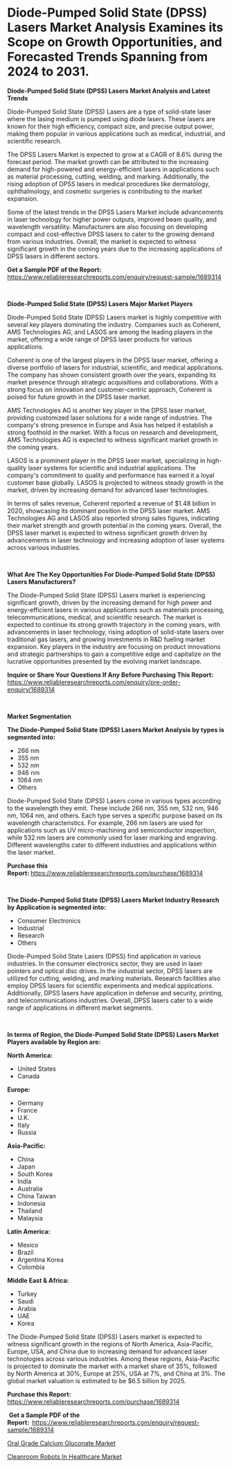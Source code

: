 <p><h1>Diode-Pumped Solid State (DPSS) Lasers Market Analysis Examines its Scope on Growth Opportunities, and Forecasted Trends Spanning from 2024 to 2031.</h1></p><p><strong>Diode-Pumped Solid State (DPSS) Lasers Market Analysis and Latest Trends</strong></p>
<p><p>Diode-Pumped Solid State (DPSS) Lasers are a type of solid-state laser where the lasing medium is pumped using diode lasers. These lasers are known for their high efficiency, compact size, and precise output power, making them popular in various applications such as medical, industrial, and scientific research.</p><p>The DPSS Lasers Market is expected to grow at a CAGR of 8.6% during the forecast period. The market growth can be attributed to the increasing demand for high-powered and energy-efficient lasers in applications such as material processing, cutting, welding, and marking. Additionally, the rising adoption of DPSS lasers in medical procedures like dermatology, ophthalmology, and cosmetic surgeries is contributing to the market expansion.</p><p>Some of the latest trends in the DPSS Lasers Market include advancements in laser technology for higher power outputs, improved beam quality, and wavelength versatility. Manufacturers are also focusing on developing compact and cost-effective DPSS lasers to cater to the growing demand from various industries. Overall, the market is expected to witness significant growth in the coming years due to the increasing applications of DPSS lasers in different sectors.</p></p>
<p><strong>Get a Sample PDF of the Report:&nbsp;</strong> <a href="https://www.reliableresearchreports.com/enquiry/request-sample/1689314">https://www.reliableresearchreports.com/enquiry/request-sample/1689314</a></p>
<p>&nbsp;</p>
<p><strong>Diode-Pumped Solid State (DPSS) Lasers Major Market Players</strong></p>
<p><p>Diode-Pumped Solid State (DPSS) Lasers market is highly competitive with several key players dominating the industry. Companies such as Coherent, AMS Technologies AG, and LASOS are among the leading players in the market, offering a wide range of DPSS laser products for various applications.</p><p>Coherent is one of the largest players in the DPSS laser market, offering a diverse portfolio of lasers for industrial, scientific, and medical applications. The company has shown consistent growth over the years, expanding its market presence through strategic acquisitions and collaborations. With a strong focus on innovation and customer-centric approach, Coherent is poised for future growth in the DPSS laser market.</p><p>AMS Technologies AG is another key player in the DPSS laser market, providing customized laser solutions for a wide range of industries. The company's strong presence in Europe and Asia has helped it establish a strong foothold in the market. With a focus on research and development, AMS Technologies AG is expected to witness significant market growth in the coming years.</p><p>LASOS is a prominent player in the DPSS laser market, specializing in high-quality laser systems for scientific and industrial applications. The company's commitment to quality and performance has earned it a loyal customer base globally. LASOS is projected to witness steady growth in the market, driven by increasing demand for advanced laser technologies.</p><p>In terms of sales revenue, Coherent reported a revenue of $1.48 billion in 2020, showcasing its dominant position in the DPSS laser market. AMS Technologies AG and LASOS also reported strong sales figures, indicating their market strength and growth potential in the coming years. Overall, the DPSS laser market is expected to witness significant growth driven by advancements in laser technology and increasing adoption of laser systems across various industries.</p></p>
<p>&nbsp;</p>
<p><strong>What Are The Key Opportunities For Diode-Pumped Solid State (DPSS) Lasers Manufacturers?</strong></p>
<p><p>The Diode-Pumped Solid State (DPSS) Lasers market is experiencing significant growth, driven by the increasing demand for high power and energy-efficient lasers in various applications such as materials processing, telecommunications, medical, and scientific research. The market is expected to continue its strong growth trajectory in the coming years, with advancements in laser technology, rising adoption of solid-state lasers over traditional gas lasers, and growing investments in R&D fueling market expansion. Key players in the industry are focusing on product innovations and strategic partnerships to gain a competitive edge and capitalize on the lucrative opportunities presented by the evolving market landscape.</p></p>
<p><strong>Inquire or Share Your Questions If Any Before Purchasing This Report:</strong> <a href="https://www.reliableresearchreports.com/enquiry/pre-order-enquiry/1689314">https://www.reliableresearchreports.com/enquiry/pre-order-enquiry/1689314</a></p>
<p>&nbsp;</p>
<p><strong>Market Segmentation</strong></p>
<p><strong>The Diode-Pumped Solid State (DPSS) Lasers Market Analysis by types is segmented into:</strong></p>
<p><ul><li>266 nm</li><li>355 nm</li><li>532 nm</li><li>946 nm</li><li>1064 nm</li><li>Others</li></ul></p>
<p><p>Diode-Pumped Solid State (DPSS) Lasers come in various types according to the wavelength they emit. These include 266 nm, 355 nm, 532 nm, 946 nm, 1064 nm, and others. Each type serves a specific purpose based on its wavelength characteristics. For example, 266 nm lasers are used for applications such as UV micro-machining and semiconductor inspection, while 532 nm lasers are commonly used for laser marking and engraving. Different wavelengths cater to different industries and applications within the laser market.</p></p>
<p><strong>Purchase this Report:&nbsp;</strong><a href="https://www.reliableresearchreports.com/purchase/1689314">https://www.reliableresearchreports.com/purchase/1689314</a></p>
<p>&nbsp;</p>
<p><strong>The Diode-Pumped Solid State (DPSS) Lasers Market Industry Research by Application is segmented into:</strong></p>
<p><ul><li>Consumer Electronics</li><li>Industrial</li><li>Research</li><li>Others</li></ul></p>
<p><p>Diode-Pumped Solid State Lasers (DPSS) find application in various industries. In the consumer electronics sector, they are used in laser pointers and optical disc drives. In the industrial sector, DPSS lasers are utilized for cutting, welding, and marking materials. Research facilities also employ DPSS lasers for scientific experiments and medical applications. Additionally, DPSS lasers have application in defense and security, printing, and telecommunications industries. Overall, DPSS lasers cater to a wide range of applications in different market segments.</p></p>
<p>&nbsp;</p>
<p><strong>In terms of Region, the Diode-Pumped Solid State (DPSS) Lasers Market Players available by Region are:</strong></p>
<p>
    <p> <strong> North America: </strong>
        <ul>
            <li>United States</li>
            <li>Canada</li>
        </ul>
        </p> 
    <p> <strong> Europe: </strong>
        <ul>
            <li>Germany</li>
            <li>France</li>
            <li>U.K.</li>
            <li>Italy</li>
            <li>Russia</li>
        </ul>
        </p> 
    <p> <strong> Asia-Pacific: </strong>
        <ul>
            <li>China</li>
            <li>Japan</li>
            <li>South Korea</li>
            <li>India</li>
            <li>Australia</li>
            <li>China Taiwan</li>
            <li>Indonesia</li>
            <li>Thailand</li>
            <li>Malaysia</li>
        </ul>
        </p> 
    <p> <strong> Latin America: </strong>
        <ul>
            <li>Mexico</li>
            <li>Brazil</li>
            <li>Argentina Korea</li>
            <li>Colombia</li>
        </ul>
        </p> 
    <p> <strong> Middle East & Africa: </strong>
        <ul>
            <li>Turkey</li>
            <li>Saudi</li>
            <li>Arabia</li>
            <li>UAE</li>
            <li>Korea</li>
        </ul>
    </p>
    </p>
<p><p>The Diode-Pumped Solid State (DPSS) Lasers market is expected to witness significant growth in the regions of North America, Asia-Pacific, Europe, USA, and China due to increasing demand for advanced laser technologies across various industries. Among these regions, Asia-Pacific is projected to dominate the market with a market share of 35%, followed by North America at 30%, Europe at 25%, USA at 7%, and China at 3%. The global market valuation is estimated to be $6.5 billion by 2025.</p></p>
<p><strong>Purchase this Report: </strong><a href="https://www.reliableresearchreports.com/purchase/1689314">https://www.reliableresearchreports.com/purchase/1689314</a></p>
<p>&nbsp;<strong>Get a Sample PDF of the Report:&nbsp;&nbsp;</strong><a href="https://www.reliableresearchreports.com/enquiry/request-sample/1689314">https://www.reliableresearchreports.com/enquiry/request-sample/1689314</a></p>
<p><strong></strong></p>
<p><p><a href="https://issuu.com/reportprime-2/docs/oral-grade-calcium-gluconate-market-size-2030.pptx">Oral Grade Calcium Gluconate Market</a></p><p><a href="https://issuu.com/reportprime-2/docs/cleanroom-robots-in-healthcare-market-size-2030.pp">Cleanroom Robots In Healthcare Market</a></p></p>